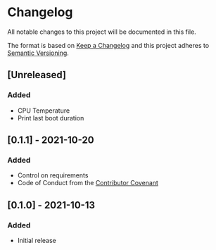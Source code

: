 # Changelog
All notable changes to this project will be documented in this file.

The format is based on [Keep a Changelog](http://keepachangelog.com/en/1.0.0/)
and this project adheres to [Semantic Versioning](http://semver.org/spec/v2.0.0.html).

## [Unreleased]
### Added
- CPU Temperature
- Print last boot duration

## [0.1.1] - 2021-10-20
### Added
- Control on requirements
- Code of Conduct from the [Contributor Covenant](ttps://www.contributor-covenant.org)

## [0.1.0] - 2021-10-13
### Added
- Initial release
